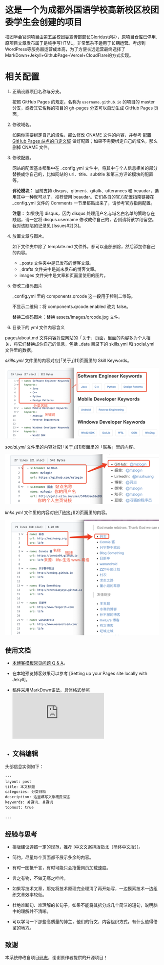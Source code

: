 
# 这是一个为成都外国语学校高新校区校团委学生会创建的项目  
校团学会官网项目由第五届校团委宣传部部长[Gloridust](https://github.com/Gloridust)创办，[原项目仓库](https://github.com/Gloridust/cflsgx.top)已停用.原项目文章发布属于是纯手写HTML，非常繁杂不适用于长期运营。考虑到WordPress等服务器运营成本高，为了方便长远运营最终选择了MarkDown+Jekyll+GithubPage+Vercel+CloudFlare的方式实现。  


# 相关配置

1. 正确设置项目名称与分支。

   按照 GitHub Pages 的规定，名称为 `username.github.io` 的项目的 master 分支，或者其它名称的项目的 gh-pages 分支可以自动生成 GitHub Pages 页面。

2. 修改域名。

   如果你需要绑定自己的域名，那么修改 CNAME 文件的内容，并参考 [配置 GitHub Pages 站点的自定义域](https://docs.github.com/cn/pages/configuring-a-custom-domain-for-your-github-pages-site) 做好配置；如果不需要绑定自己的域名，那么删掉 CNAME 文件。

3. 修改配置。

   网站的配置基本都集中在 \_config.yml 文件中，将其中与个人信息相关的部分替换成你自己的，比如网站的 url、title、subtitle 和第三方评论模块的配置等。

   **评论模块：** 目前支持 disqus、gitment、gitalk、utterances 和 beaudar，选用其中一种就可以了，推荐使用 beaudar。它们各自的官方配置指南链接在 \_config.yml 文件的 Comments 一节里都贴出来了，请参考官方指南配置。

   **注意：** 如果使用 disqus，因为 disqus 处理用户名与域名白名单的策略存在缺陷，请一定将 disqus.username 修改成你自己的，否则请将该字段留空。我对该缺陷的记录见 [Issues#2][3]。

4. 放置文章与图片。

   如下文件夹中除了 template.md 文件外，都可以全部删除，然后添加你自己的内容。

   * \_posts 文件夹中是已发布的博客文章。
   * \_drafts 文件夹中是尚未发布的博客文章。
   * images 文件夹中是文章和页面里使用的图片。
   
5. 修改二维码图片
   
   _config.yml 里的 components.qrcode 这一段用于控制二维码。

   不显示二维码：将 components.qrcode.enabled 改为 false。

   替换二维码图片：替换 assets/images/qrcode.jpg 文件。

6. 目录下的 yml 文件内容含义

pages/about.md 文件内容对应网站的「关于」页面，里面的内容多为个人相关，将它们替换成你自己的信息，包括 \_data 目录下的 skills.yml 和 social.yml 文件里的数据。

*skills.yml* 文件里的内容对应[「关于」][1]页面里的 Skill Keywords。

![](/images/posts/template/skills.yml.png)

*social.yml* 文件里的内容对应[「关于」][1]页面里的「联系」里的内容。

![](/images/posts/template/social.yml.png)

*links.yml* 文件里的内容对应[「链接」][2]页面里的内容。

![](/images/posts/template/links.yml.png)


## 使用文档

- [本博客模板常见问题 Q & A](https://mazhuang.org/2020/05/03/blog-template-qna/)。

- 在本地预览博客效果可以参考 [Setting up your Pages site locally with Jekyll]。

- 稿件采用MarkDown语法，具体格式参照![菜鸟教程](https://www.runoob.com/markdown/md-title.html)  

- ## 文档编辑

头部信息实例如下：  
```txt
---
layout: post
title: 本文标题
categories: 分类归档
description: 这里填写文章概要描述
keywords: 关键词, 关键词
topmost: true

---
```

## 经验与思考

* 排版建议遵照一定的规范，推荐 [中文文案排版指北（简体中文版）]。

* 简约，尽量每个页面都不展示多余的内容。

* 有时一图抵千言，有时可能只会拖慢网页加载速度。

* 言之有物，不做无痛之呻吟。

* 如果写技术文章，那先将技术原理完全理清了再开始写，一边摸索技术一边组织文章效率较低。

* 杜绝难断句、难理解的长句子，如果不能将其拆分成几个简洁的短句，说明脑中的理解并不清晰。

* 可以学习一下那些高质量的博主，他们的行文，内容组织方式，有什么值得借鉴的地方。


## 致谢

本系统修改自项目[码志](https://github.com/mzlogin/mzlogin.github.io)，谢谢原作者提供的开源项目！

